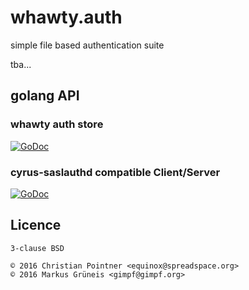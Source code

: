 # whawty.auth

simple file based authentication suite

tba...

## golang API

### whawty auth store

[![GoDoc](https://godoc.org/github.com/whawty/auth/store?status.svg)](https://godoc.org/github.com/whawty/auth/store)

### cyrus-saslauthd compatible Client/Server

[![GoDoc](https://godoc.org/github.com/whawty/auth/sasl?status.svg)](https://godoc.org/github.com/whawty/auth/sasl)

## Licence

    3-clause BSD

    © 2016 Christian Pointner <equinox@spreadspace.org>
    © 2016 Markus Grüneis <gimpf@gimpf.org>
